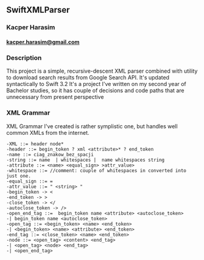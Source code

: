 ## SwiftXMLParser
### Kacper Harasim
#### kacper.harasim@gmail.com


### Description
This project is a simple, recursive-descent XML parser combined with utility to download search results from Google Search API.
It's updated syntactically to Swift 3.2
It's a project I've written on my second year of Bachelor studies, so it has couple of decisions and code paths that are unnecessary from present perspective

### XML Grammar

XML Grammar I've created is rather symplistic one, but handles well common XMLs from the internet.

```
-XML ::= header node*
-header ::= begin_token ? xml <attribute>* ? end_token
-name ::= ciag_znakow_bez_spacji
-string ::= name  | whitespaces |  name whitespaces string
-attribute ::= <name> <equal_sign> >attr_value>
-whitespace ::= //comment: couple of whitespaces in converted into just one.
-equal_sign ::= =
-attr_value ::= " <string> "
-begin_token -> <
-end_token -> >
-close_token -> </
-autoclose_token -> />
-open_end_tag ::=  begin_token name <attribute> <autoclose_token>
-| begin_token name <autoclose_token>
-open_tag ::= <begin_token> <name> <end_token>
-| <begin_token> <name> <attribute> <end_token>
-end_tag ::= <close_token> <name> <end_token>
-node ::= <open_tag> <content> <end_tag>
-| <open_tag> <node> <end_tag>
-| <open_end_tag>
```
